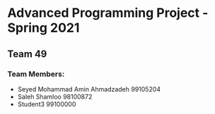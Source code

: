 # Advanced Programming Project - Spring 2021
## Team 49

### Team Members:
- Seyed Mohammad Amin Ahmadzadeh 99105204
- Saleh Shamloo 98100872
- Student3 99100000
